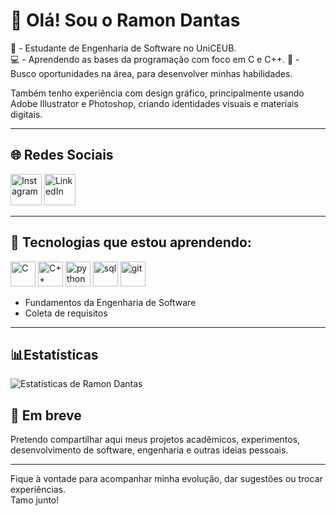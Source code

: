 # 👋 Olá! Sou o Ramon Dantas

📘 - Estudante de Engenharia de Software no UniCEUB.  
💻 - Aprendendo as bases da programação com foco em C e C++.
🫡 - Busco oportunidades na área, para desenvolver minhas habilidades.  

Também tenho experiência com design gráfico, principalmente usando Adobe Illustrator e Photoshop, criando identidades visuais e materiais digitais.

---
## 🌐 Redes Sociais

[<img src="https://img.icons8.com/?size=100&id=2CC23fgj7RmE&format=png&color=000000" alt="Instagram" width="50"/>](https://www.instagram.com/ramo0n.36/)
[<img src="https://img.icons8.com/?size=100&id=IrdQAThJ4UmV&format=png&color=000000" alt="LinkedIn" width="50"/>](https://www.linkedin.com/in/ramondantaspolicarpo/)

---

## 🔧 Tecnologias que estou aprendendo:
<img src="https://img.icons8.com/?size=100&id=shQTXiDQiQVR&format=png&color=000000" alt="C" width="40"/> <img src="https://cdn.jsdelivr.net/gh/devicons/devicon/icons/cplusplus/cplusplus-original.svg" alt="C++" width="40"/> 
<img src="https://img.icons8.com/?size=100&id=l75OEUJkPAk4&format=png&color=000000" alt="python" width="40"/> <img src="https://img.icons8.com/?size=100&id=3764&format=png&color=FFFFFF" alt="sql" width="40"/>
<img src="https://img.icons8.com/?size=100&id=20906&format=png&color=000000" alt="git" width="40"/>
- Fundamentos da Engenharia de Software
- Coleta de requisitos

---

  ## 📊Estatísticas

![Estatísticas de Ramon Dantas](https://github-readme-stats.vercel.app/api?username=Ramon30vamp&show_icons=true&locale=pt-br&theme=dark)

## 📌 Em breve
Pretendo compartilhar aqui meus projetos acadêmicos, experimentos, desenvolvimento de software, engenharia e outras ideias pessoais.

---

Fique à vontade para acompanhar minha evolução, dar sugestões ou trocar experiências.  
Tamo junto!
